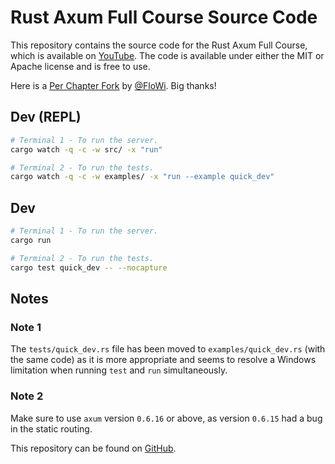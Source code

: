 # Rust Axum Full Course Source Code

This repository contains the source code for the Rust Axum Full Course, which is available on [YouTube](https://youtube.com/watch?v=XZtlD_m59sM&list=PL7r-PXl6ZPcCIOFaL7nVHXZvBmHNhrh_Q). The code is available under either the MIT or Apache license and is free to use.

Here is a [Per Chapter Fork](https://github.com/FloWi/rust-axum-course) by [@FloWi](https://github.com/FloWi). Big thanks!

## Dev (REPL)

```sh
# Terminal 1 - To run the server.
cargo watch -q -c -w src/ -x "run"

# Terminal 2 - To run the tests.
cargo watch -q -c -w examples/ -x "run --example quick_dev"
```

## Dev

```sh
# Terminal 1 - To run the server.
cargo run

# Terminal 2 - To run the tests.
cargo test quick_dev -- --nocapture
```

## Notes

### Note 1

The `tests/quick_dev.rs` file has been moved to `examples/quick_dev.rs` (with the same code) as it is more appropriate and seems to resolve a Windows limitation when running `test` and `run` simultaneously.

### Note 2

Make sure to use `axum` version `0.6.16` or above, as version `0.6.15` had a bug in the static routing.

This repository can be found on [GitHub](https://github.com/jeremychone-channel/rust-axum-course).
